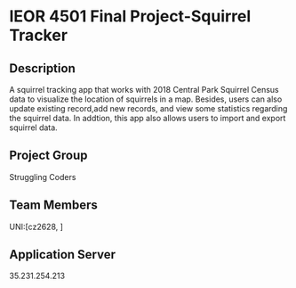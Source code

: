 # IEOR 4501 Final Project-Squirrel Tracker

## Description
A squirrel tracking app that works with 2018 Central Park Squirrel Census data to visualize the location of squirrels in a map. Besides, users can also update existing record,add new records, and view some statistics regarding the squirrel data. In addtion, this app also allows users to import and export squirrel data.

## Project Group
Struggling Coders

## Team Members
UNI:[cz2628, ]

## Application Server
35.231.254.213

